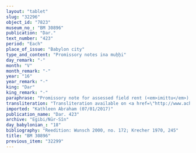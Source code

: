 ```yaml
---
layout: "tablet"
slug: "32296"
object_id: "7823"
museum_no_: "BM 30896"
publication: "Dar."
text_number: "423"
period: "Each"
place_of_issue: "Babylon city"
type_and_content: "Promissory notes ina muẖẖi"
day_remark: "-"
month: "V"
month_remark: "-"
year: "16"
year_remark: "-"
king: "Dar"
king_remark: "-"
paraphrase: "Promissory note for assessed field rent (<em>imittu</em>), to be delivered in dates.<br /> <strong>B</strong> owes 5.1 kor of dates, assessed field rent for land (<em>imitti eqli)</em> located behind (<em>kutallu</em>) the houses at (<em>ina) </em>the Gi&scaron;&scaron;u-Gate, to <strong>A</strong> and his brothers. He should deliver them in one payment according to the 36 liters measure. Delivery is due in Arahsamna (VIII). He should also deliver the usual by-products of the date cultivation: for each kor of dates he shall give a load of spathes (<em>tuhallu</em>), spadices (<em>gip&ucirc;</em>), (and) fibres (<em>mangagu</em>), and 1 <em>darīku</em>-container. Witnesses.<br /> &nbsp;<br /> <strong>A </strong>= Marduk-nāṣir-apli/Itti-Marduk-balāṭu//Egibi; <strong>B </strong>= Bēl-ana-merehti/Ardia"
transliteration: "Transliteration available on <a href=\"http://www.achemenet.com/fr/item/?/1332474=wunsch&l=a&c=1&t=1.4/2/96/1/1328707\" target=\"_blank\">Achemenet</a>"
imported: "Kathleen Abraham (07/01/2017)"
publication_name: "Dar. 423"
archive: "Egibi/Nūr-Sîn"
day_babylonian_: "18"
bibliography: "Reedition: Wunsch 2000, no. 172; Krecher 1970, 245"
title: "BM 30896"
previous_item: "32299"
---
```

